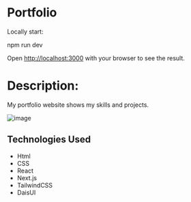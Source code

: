 # Portfolio

Locally start:

npm run dev

Open [http://localhost:3000](http://localhost:3000) with your browser to see the result.

# Description:

My portfolio website shows my skills and projects.

![image](https://github.com/GokayA/Portfolio/assets/53408259/0d39c59a-887b-4844-959f-508afd543c6f)

## Technologies Used

- Html
- CSS
- React
- Next.js
- TailwindCSS
- DaisUI

